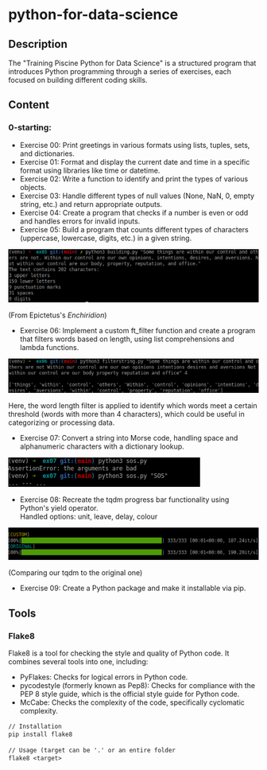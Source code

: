 # python-for-data-science

## Description
The "Training Piscine Python for Data Science" is a structured program that introduces Python programming through a series of exercises, each focused on building different coding skills. 

## Content
### 0-starting:
* Exercise 00: Print greetings in various formats using lists, tuples, sets, and dictionaries.
* Exercise 01: Format and display the current date and time in a specific format using libraries like time or datetime.
* Exercise 02: Write a function to identify and print the types of various objects.
* Exercise 03: Handle different types of null values (None, NaN, 0, empty string, etc.) and return appropriate outputs.
* Exercise 04: Create a program that checks if a number is even or odd and handles errors for invalid inputs.
* Exercise 05: Build a program that counts different types of characters (uppercase, lowercase, digits, etc.) in a given string.

<img src="screenshots/ex05.png" />

(From Epictetus's <i>Enchiridion</i>)<br />

* Exercise 06: Implement a custom ft_filter function and create a program that filters words based on length, using list comprehensions and lambda functions.

<img src="screenshots/ex06.png" />

Here, the word length filter is applied to identify which words meet a certain threshold (words with more than 4 characters), which could be useful in categorizing or processing data.

* Exercise 07: Convert a string into Morse code, handling space and alphanumeric characters with a dictionary lookup.

<img src="screenshots/ex07.png" />

* Exercise 08: Recreate the tqdm progress bar functionality using Python's yield operator.<br />
Handled options: unit, leave, delay, colour

<img src="screenshots/ex08.png" />

(Comparing our tqdm to the original one)

* Exercise 09: Create a Python package and make it installable via pip.

## Tools
### Flake8
Flake8 is a tool for checking the style and quality of Python code. It combines several tools into one, including:<br />
* PyFlakes: Checks for logical errors in Python code.
* pycodestyle (formerly known as Pep8): Checks for compliance with the PEP 8 style guide, which is the official style guide for Python code.
* McCabe: Checks the complexity of the code, specifically cyclomatic complexity.

```
// Installation
pip install flake8

// Usage (target can be '.' or an entire folder
flake8 <target>
```
